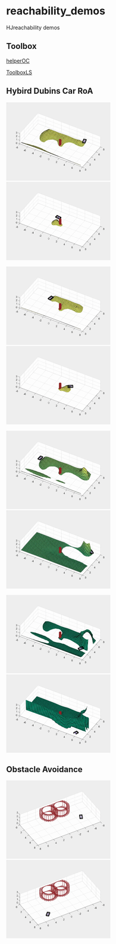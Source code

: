 # reachability_demos
HJreachability demos

## Toolbox

[helperOC](https://github.com/HJReachability/helperOC)

[ToolboxLS](https://www.cs.ubc.ca/~mitchell/ToolboxLS/)

## Hybird Dubins Car RoA

<img src="hybird_dubins_roa_halve\video\vid_x_439_y_713_a_-130.gif" width="280"> &nbsp;
<img src="hybird_dubins_roa_halve\video\vid_x_-117_y_522_a_-12.gif" width="280"> 

<img src="hybird_dubins_roa_halve\video\vid_x_-332_y_558_a_-174.gif" width="280"> &nbsp;
<img src="hybird_dubins_roa_halve\video\vid_x_199_y_510_a_-255.gif" width="280"> 

<img src="hybird_dubins_roa_halve\video\vid_x_-603_y_569_a_-160.gif" width="280"> &nbsp;
<img src="hybird_dubins_roa_halve\video\vid_x_621_y_701_a_-64.gif" width="280">

<img src="hybird_dubins_roa_halve\video\vid_x_624_y_238_a_-207.gif" width="280"> &nbsp;
<img src="hybird_dubins_roa_halve\video\vid_x_609_y_27_a_-194.gif" width="280"> 

## Obstacle Avoidance
<img src="hybird_dubins_avoidance\video\vid_x_-466_y_516_a_-198.gif" width="280"> &nbsp;
<img src="hybird_dubins_avoidance\video\vid_x_473_y_680_a_-234.gif" width="280"> 